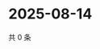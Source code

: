 # 2025-08-14

共 0 条

<!-- BEGIN ZHIHUVIDEO -->
<!-- 最后更新时间 Thu Aug 14 2025 02:16:42 GMT+0800 (China Standard Time) -->

<!-- END ZHIHUVIDEO -->
